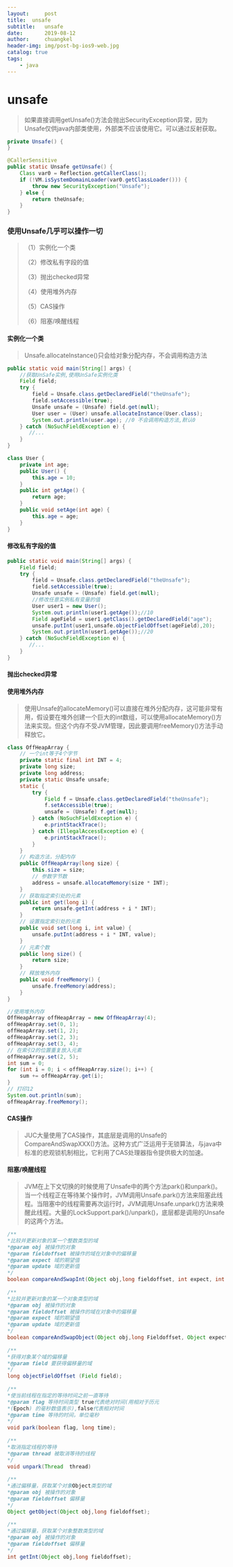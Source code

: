 ```yaml
---
layout:     post
title:	unsafe
subtitle: 	unsafe
date:       2019-08-12
author:     chuangkel
header-img: img/post-bg-ios9-web.jpg
catalog: true
tags:
    - java
---
```


# unsafe

> 如果直接调用getUnsafe()方法会抛出SecurityException异常，因为Unsafe仅供java内部类使用，外部类不应该使用它。可以通过反射获取。

```java
private Unsafe() {
}

@CallerSensitive
public static Unsafe getUnsafe() {
    Class var0 = Reflection.getCallerClass();
    if (!VM.isSystemDomainLoader(var0.getClassLoader())) {
        throw new SecurityException("Unsafe");
    } else {
        return theUnsafe;
    }
}
```

### 使用Unsafe几乎可以操作一切

> （1）实例化一个类
>
> （2）修改私有字段的值
>
> （3）抛出checked异常
>
> （4）使用堆外内存
>
> （5）CAS操作
>
> （6）阻塞/唤醒线程

#### 实例化一个类

> Unsafe.allocateInstance()只会给对象分配内存，不会调用构造方法

```java
public static void main(String[] args) {
    //获取UnSafe实例,使用UnSafe实例化类
    Field field;
    try {
        field = Unsafe.class.getDeclaredField("theUnsafe");
        field.setAccessible(true);
        Unsafe unsafe = (Unsafe) field.get(null);
        User user = (User) unsafe.allocateInstance(User.class);
        System.out.println(user.age); //0 不会调用构造方法,默认0
    } catch (NoSuchFieldException e) {
       //...
    }
}
```

```java
class User {
    private int age;
    public User() {
        this.age = 10;
    }
    public int getAge() {
        return age;
    }
    public void setAge(int age) {
        this.age = age;
    }
}
```

#### 修改私有字段的值

```java
public static void main(String[] args) {
    Field field;
    try {
        field = Unsafe.class.getDeclaredField("theUnsafe");
        field.setAccessible(true);
        Unsafe unsafe = (Unsafe) field.get(null);
        //修改任意实例私有变量的值
        User user1 = new User();
        System.out.println(user1.getAge());//10
        Field ageField = user1.getClass().getDeclaredField("age");
        unsafe.putInt(user1,unsafe.objectFieldOffset(ageField),20);
        System.out.println(user1.getAge());//20
    } catch (NoSuchFieldException e) {
       //...
    }
}
```

#### 抛出checked异常



#### 使用堆外内存

> 使用Unsafe的allocateMemory()可以直接在堆外分配内存，这可能非常有用，假设要在堆外创建一个巨大的int数组，可以使用allocateMemory()方法来实现。但这个内存不受JVM管理，因此要调用freeMemory()方法手动释放它。

```java
class OffHeapArray {
    // 一个int等于4个字节
    private static final int INT = 4;
    private long size;
    private long address;
    private static Unsafe unsafe;
    static {
        try {
            Field f = Unsafe.class.getDeclaredField("theUnsafe");
            f.setAccessible(true);
            unsafe = (Unsafe) f.get(null);
        } catch (NoSuchFieldException e) {
            e.printStackTrace();
        } catch (IllegalAccessException e) {
            e.printStackTrace();
        }
    }
    // 构造方法，分配内存
    public OffHeapArray(long size) {
        this.size = size;
        // 参数字节数
        address = unsafe.allocateMemory(size * INT);
    }
    // 获取指定索引处的元素
    public int get(long i) {
        return unsafe.getInt(address + i * INT);
    }
    // 设置指定索引处的元素
    public void set(long i, int value) {
        unsafe.putInt(address + i * INT, value);
    }
    // 元素个数
    public long size() {
        return size;
    }
    // 释放堆外内存
    public void freeMemory() {
        unsafe.freeMemory(address);
    }
}
```

```java
//使用堆外内存
OffHeapArray offHeapArray = new OffHeapArray(4);
offHeapArray.set(0, 1);
offHeapArray.set(1, 2);
offHeapArray.set(2, 3);
offHeapArray.set(3, 4);
// 在索引2的位置重复放入元素
offHeapArray.set(2, 5);
int sum = 0;
for (int i = 0; i < offHeapArray.size(); i++) {
    sum += offHeapArray.get(i);
}
// 打印12
System.out.println(sum);
offHeapArray.freeMemory();
```

#### CAS操作

> JUC大量使用了CAS操作，其底层是调用的Unsafe的CompareAndSwapXXX()方法。这种方式广泛运用于无锁算法，与java中标准的悲观锁机制相比，它利用了CAS处理器指令提供极大的加速。

#### 阻塞/唤醒线程

> JVM在上下文切换的时候使用了Unsafe中的两个方法park()和unpark()。当一个线程正在等待某个操作时，JVM调用Unsafe.park()方法来阻塞此线程。当阻塞中的线程需要再次运行时，JVM调用Unsafe.unpark()方法来唤醒此线程。大量的LockSupport.park()/unpark()，底层都是调用的Unsafe的这两个方法。

```java
/**  
*比较并更新对象的某一个整数类型的域  
*@param obj 被操作的对象  
*@param fieldoffset 被操作的域在对象中的偏移量  
*@param expect 域的期望值  
*@param update 域的更新值  
*/    
boolean compareAndSwapInt(Object obj,long fieldoffset, int expect, int update);    
    
/**  
*比较并更新对象的某一个对象类型的域  
*@param obj 被操作的对象  
*@param fieldoffset 被操作的域在对象中的偏移量  
*@param expect 域的期望值  
*@param update 域的更新值  
*/    
boolean compareAndSwapObject(Object obj,long Fieldoffset, Object expect, Object update);    
    
/**  
*获得对象某个域的偏移量  
*@param field 要获得偏移量的域  
*/    
long objectFieldOffset (Field field);    
    
/**  
*使当前线程在指定的等待时间之前一直等待  
*@param flag 等待时间类型 true代表绝对时间(用相对于历元  
*(Epoch) 的毫秒数值表示),false代表相对时间  
*@param time 等待的时间，单位毫秒  
*/    
void park(boolean flag, long time);    
    
/**  
*取消指定线程的等待  
*@param thread 被取消等待的线程  
*/    
void unpark(Thread  thread)    
    
/**  
*通过偏移量，获取某个对象Object类型的域  
*@param obj 被操作的对象  
*@param fieldoffset 偏移量  
*/    
Object getObject(Object obj,long fieldoffset);    
    
/**  
*通过偏移量，获取某个对象整数类型的域  
*@param obj 被操作的对象  
*@param fieldoffset 偏移量  
*/    
int getInt(Object obj,long fieldoffset);  
```

